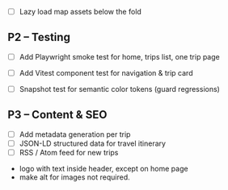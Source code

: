 
- [ ] Lazy load map assets below the fold



## P2 – Testing
- [ ] Add Playwright smoke test for home, trips list, one trip page
- [ ] Add Vitest component test for navigation & trip card
- [ ] Snapshot test for semantic color tokens (guard regressions)



## P3 – Content & SEO
- [ ] Add metadata generation per trip 
- [ ] JSON-LD structured data for travel itinerary
- [ ] RSS / Atom feed for new trips

- logo with text inside header, except on home page
- make alt for images not required.